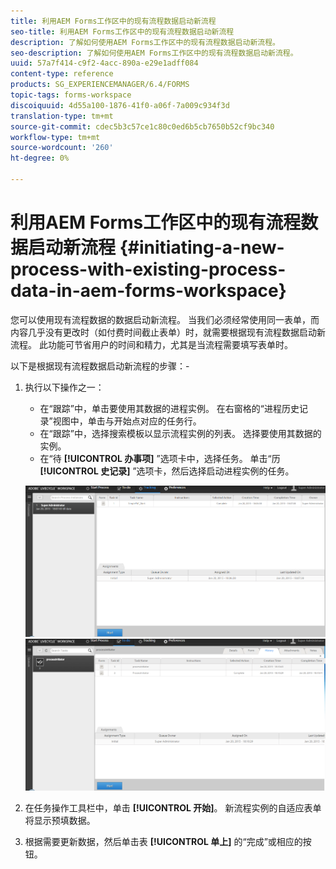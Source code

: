```yaml
---
title: 利用AEM Forms工作区中的现有流程数据启动新流程
seo-title: 利用AEM Forms工作区中的现有流程数据启动新流程
description: 了解如何使用AEM Forms工作区中的现有流程数据启动新流程。
seo-description: 了解如何使用AEM Forms工作区中的现有流程数据启动新流程。
uuid: 57a7f414-c9f2-4acc-890a-e29e1adff084
content-type: reference
products: SG_EXPERIENCEMANAGER/6.4/FORMS
topic-tags: forms-workspace
discoiquuid: 4d55a100-1876-41f0-a06f-7a009c934f3d
translation-type: tm+mt
source-git-commit: cdec5b3c57ce1c80c0ed6b5cb7650b52cf9bc340
workflow-type: tm+mt
source-wordcount: '260'
ht-degree: 0%

---
```



# 利用AEM Forms工作区中的现有流程数据启动新流程 {#initiating-a-new-process-with-existing-process-data-in-aem-forms-workspace}

您可以使用现有流程数据的数据启动新流程。 当我们必须经常使用同一表单，而内容几乎没有更改时（如付费时间截止表单）时，就需要根据现有流程数据启动新流程。 此功能可节省用户的时间和精力，尤其是当流程需要填写表单时。

以下是根据现有流程数据启动新流程的步骤：-

1. 执行以下操作之一：

   * 在“跟踪”中，单击要使用其数据的进程实例。 在右窗格的“进程历史记录”视图中，单击与开始点对应的任务行。
   * 在“跟踪”中，选择搜索模板以显示流程实例的列表。 选择要使用其数据的实例。
   * 在“待 **[!UICONTROL 办事项]** ”选项卡中，选择任务。 单击“历 **[!UICONTROL 史记录]** ”选项卡，然后选择启动进程实例的任务。

   ![开始3](assets/start3.png)![开始1](assets/start1.png)

1. 在任务操作工具栏中，单击 **[!UICONTROL 开始]**。 新流程实例的自适应表单将显示预填数据。

1. 根据需要更新数据，然后单击表 **[!UICONTROL 单上]** 的“完成”或相应的按钮。

